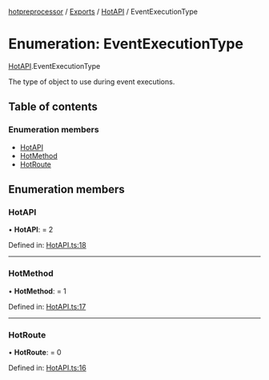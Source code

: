 [hotpreprocessor](../README.md) / [Exports](../modules.md) / [HotAPI](../modules/hotapi.md) / EventExecutionType

# Enumeration: EventExecutionType

[HotAPI](../modules/hotapi.md).EventExecutionType

The type of object to use during event executions.

## Table of contents

### Enumeration members

- [HotAPI](hotapi.eventexecutiontype.md#hotapi)
- [HotMethod](hotapi.eventexecutiontype.md#hotmethod)
- [HotRoute](hotapi.eventexecutiontype.md#hotroute)

## Enumeration members

### HotAPI

• **HotAPI**: = 2

Defined in: [HotAPI.ts:18](https://github.com/OurFreeLight/HotPreprocessor/blob/75bbcd5/src/HotAPI.ts#L18)

___

### HotMethod

• **HotMethod**: = 1

Defined in: [HotAPI.ts:17](https://github.com/OurFreeLight/HotPreprocessor/blob/75bbcd5/src/HotAPI.ts#L17)

___

### HotRoute

• **HotRoute**: = 0

Defined in: [HotAPI.ts:16](https://github.com/OurFreeLight/HotPreprocessor/blob/75bbcd5/src/HotAPI.ts#L16)
